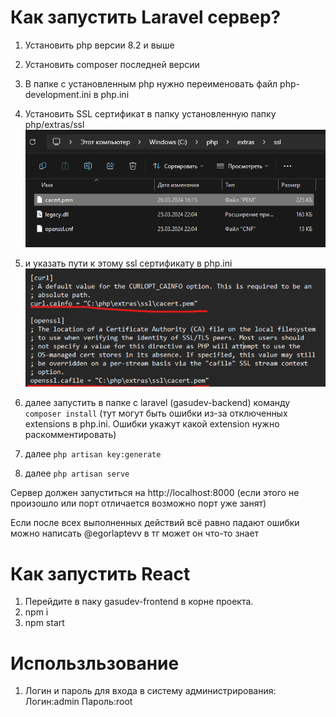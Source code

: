 # Как запустить Laravel сервер?
1. Установить php версии 8.2 и выше
2. Установить composer последней версии
3. В папке с установленным php нужно переименовать файл php-development.ini в php.ini
4. Установить SSL сертификат в папку установленную папку php/extras/ssl
![alt text](image.png)

5. и указать пути к этому ssl сертификату в php.ini
![alt text](image-1.png)
6. далее запустить в папке с laravel (gasudev-backend) команду ```composer install``` (тут могут быть ошибки из-за отключенных extensions в php.ini. Ошибки укажут какой extension нужно раскомментировать)
7. далее ```php artisan key:generate```
8. далее ```php artisan serve```

Сервер должен запуститься на http://localhost:8000 (если этого не произошло или порт отличается возможно порт уже занят)

Если после всех выполненных действий всё равно падают ошибки можно написать @egorlaptevv в тг может он что-то знает

# Как запустить React
1. Перейдите в паку gasudev-frontend в корне проекта.
2. npm i
3. npm start


# Использльзование
1. Логин и пароль для входа в систему администрирования: Логин:admin Пароль:root 